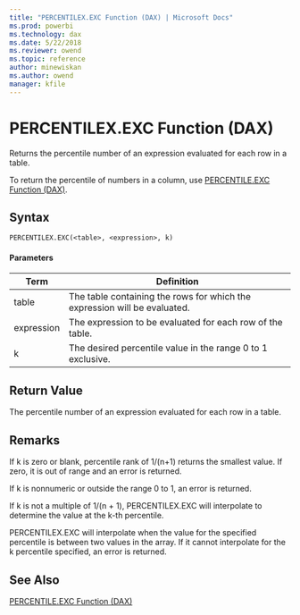 ```yaml
---
title: "PERCENTILEX.EXC Function (DAX) | Microsoft Docs"
ms.prod: powerbi 
ms.technology: dax
ms.date: 5/22/2018
ms.reviewer: owend
ms.topic: reference
author: minewiskan
ms.author: owend
manager: kfile
---
```

# PERCENTILEX.EXC Function (DAX)
  
Returns the percentile number of an expression evaluated for each row in a table.  
  
To return the percentile of numbers in a column, use [PERCENTILE.EXC Function &#40;DAX&#41;](percentile-exc-function-dax.md).  
  
## Syntax  
  
```dax
PERCENTILEX.EXC(<table>, <expression>, k)  
```
  
#### Parameters  
  
|Term|Definition|  
|--------|--------------|  
|table|The table containing the rows for which the expression will be evaluated.|  
|expression|The expression to be evaluated for each row of the table.|  
|k|The desired percentile value in the range 0 to 1 exclusive.|  
  
## Return Value  
The percentile number of an expression evaluated for each row in a table.  
  
## Remarks  
If k is zero or blank, percentile rank of 1/(n+1) returns the smallest value. If zero, it is out of range and an error is returned.  
  
If k is nonnumeric or outside the range 0 to 1, an error is returned.  
  
If k is not a multiple of 1/(n + 1), PERCENTILEX.EXC will interpolate to determine the value at the k-th percentile.  
  
PERCENTILEX.EXC will interpolate when the value for the specified percentile is between two values in the array. If it cannot interpolate for the k percentile specified, an error is returned.  
  
## See Also  
[PERCENTILE.EXC Function &#40;DAX&#41;](percentile-exc-function-dax.md)  
  
